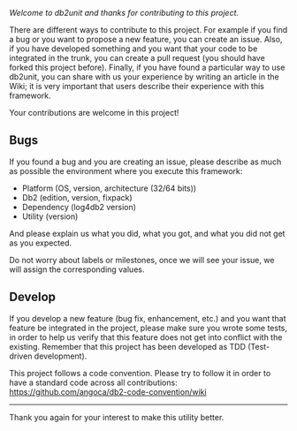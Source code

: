 *Welcome to _db2unit_ and thanks for contributing to this project.*

There are different ways to contribute to this project. For example if you find a bug or you want to propose a new feature, you can create an issue. Also, if you have developed something and you want that your code to be integrated in the trunk, you can create a pull request (you should have forked this project before). Finally, if you have found a particular way to use db2unit, you can share with us your experience by writing an article in the Wiki; it is very important that users describe their experience with this framework.

Your contributions are welcome in this project!

## Bugs

If you found a bug and you are creating an issue, please describe as much as
possible the environment where you execute this framework:

 * Platform (OS, version, architecture (32/64 bits))
 * Db2 (edition, version, fixpack)
 * Dependency (log4db2 version)
 * Utility (version)

And please explain us what you did, what you got, and what you did not get
as you expected.

Do not worry about labels or milestones, once we will see your issue, we will
assign the corresponding values.

## Develop

If you develop a new feature (bug fix, enhancement, etc.) and you want that
feature be integrated in the project, please make sure you wrote some tests,
in order to help us verify that this feature does not get into conflict with
the existing. Remember that this project has been developed as TDD
(Test-driven development).

This project follows a code convention. Please try to follow it in order to
have a standard code across all contributions:
https://github.com/angoca/db2-code-convention/wiki

----

Thank you again for your interest to make this utility better.

